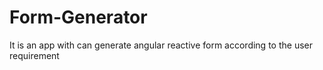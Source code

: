 # Form-Generator
It is an app with can generate angular reactive form according to the user requirement 
